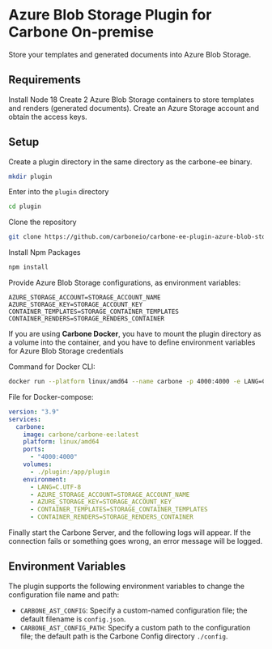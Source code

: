# Azure Blob Storage Plugin for Carbone On-premise
Store your templates and generated documents into Azure Blob Storage.

## Requirements
Install Node 18
Create 2 Azure Blob Storage containers to store templates and renders (generated documents).
Create an Azure Storage account and obtain the access keys.

## Setup
Create a plugin directory in the same directory as the carbone-ee binary.

```sh
mkdir plugin
```

Enter into the `plugin` directory

```sh
cd plugin
```

Clone the repository

```sh
git clone https://github.com/carboneio/carbone-ee-plugin-azure-blob-storage.git
```

Install Npm Packages

```sh
npm install
```

Provide Azure Blob Storage configurations, as environment variables:


```dotenv
AZURE_STORAGE_ACCOUNT=STORAGE_ACCOUNT_NAME
AZURE_STORAGE_KEY=STORAGE_ACCOUNT_KEY
CONTAINER_TEMPLATES=STORAGE_CONTAINER_TEMPLATES
CONTAINER_RENDERS=STORAGE_RENDERS_CONTAINER
```

If you are using **Carbone Docker**, you have to mount the plugin directory as a volume into the container, and you have to define environment variables for Azure Blob Storage credentials

Command for Docker CLI:

```sh
docker run --platform linux/amd64 --name carbone -p 4000:4000 -e LANG=C.UTF-8 -v ./plugin:/app/plugin -e AZURE_STORAGE_ACCOUNT=<STORAGE_ACCOUNT_NAME> -e AZURE_STORAGE_KEY=<STORAGE_ACCOUNT_KEY> -e CONTAINER_TEMPLATES='templates' -e CONTAINER_RENDERS='renders' carbone/carbone-ee
```

File for Docker-compose:


```yml
version: "3.9"
services:
  carbone:
    image: carbone/carbone-ee:latest
    platform: linux/amd64
    ports:
      - "4000:4000"
    volumes:
      - ./plugin:/app/plugin
    environment:
      - LANG=C.UTF-8
      - AZURE_STORAGE_ACCOUNT=STORAGE_ACCOUNT_NAME
      - AZURE_STORAGE_KEY=STORAGE_ACCOUNT_KEY
      - CONTAINER_TEMPLATES=STORAGE_CONTAINER_TEMPLATES
      - CONTAINER_RENDERS=STORAGE_RENDERS_CONTAINER
```

Finally start the Carbone Server, and the following logs will appear. If the connection fails or something goes wrong, an error message will be logged.


## Environment Variables
The plugin supports the following environment variables to change the configuration file name and path:


* `CARBONE_AST_CONFIG`: Specify a custom-named configuration file; the default filename is `config.json`.
* `CARBONE_AST_CONFIG_PATH`: Specify a custom path to the configuration file; the default path is the Carbone Config directory `./config`.
